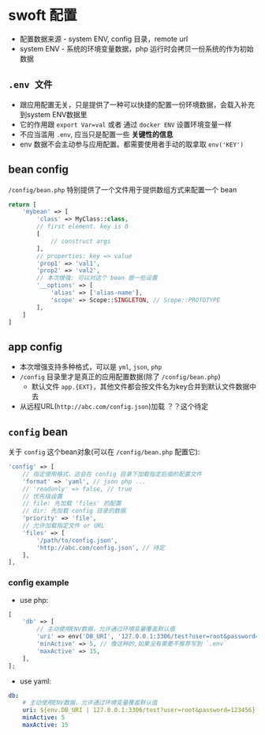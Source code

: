 # swoft 配置

- 配置数据来源 - system ENV, config 目录，remote url
- system ENV - 系统的环境变量数据，php 运行时会拷贝一份系统的作为初始数据

## `.env 文件`

- 跟应用配置无关，只是提供了一种可以快捷的配置一份环境数据，会载入补充到system ENV数据里
- 它的作用跟 `export Var=val` 或者 通过 `docker ENV` 设置环境变量一样
- 不应当滥用 `.env`, 应当只是配置一些 **关键性的信息**
- env 数据不会主动参与应用配置。都需要使用者手动的取拿取 `env('KEY')`

## bean config

`/config/bean.php` 特别提供了一个文件用于提供数组方式来配置一个 bean

```php
return [
    'mybean' => [
        'class' => MyClass::class,
        // first element. key is 0
        [
            // construct args
        ],
        // properties: key => value
        'prop1' => 'val1',
        'prop2' => 'val2',
        // 本次增强: 可以对这个 bean 做一些设置
        '__options' => [
            'alias' => ['alias-name'],
            'scope' => Scope::SINGLETON, // Scope::PROTOTYPE
        ],
    ]
]
```

## app config

- 本次增强支持多种格式，可以是 `yml`, `json`, `php`
- `/config` 目录里才是真正的应用配置数据(除了 `/config/bean.php`)
  - 默认文件 `app.{EXT}`，其他文件都会按文件名为key合并到默认文件数据中去
- 从远程URL(`http://abc.com/config.json`)加载 ？？这个待定 

## `config` bean

关于 `config` 这个bean对象(可以在 `/config/bean.php` 配置它):

```php
'config' => [
    // 指定使用格式，这会在 config 目录下加载指定后缀的配置文件
    'format' => 'yaml', // json php ...
    // 'readonly' => false, // true 
    // 优先级设置 
    // file: 先加载 'files' 的配置 
    // dir: 先加载 config 目录的数据
    'priority' => 'file', 
    // 允许加载指定文件 or URL
    'files' => [ 
        '/path/to/config.json',
        'http://abc.com/config.json', // 待定
    ],
],
```

### config example

- use php:

```php
[
    'db' => [
        // 主动使用ENV数据，允许通过环境变量覆盖默认值
        'uri' => env('DB_URI', '127.0.0.1:3306/test?user=root&password=123456'),
        'minActive' => 5, // 像这种的,如果没有需要不推荐写到 `.env`
        'maxActive' => 15,
    ],
];
```

- use yaml:

```yaml
db:
    # 主动使用ENV数据，允许通过环境变量覆盖默认值
    uri: ${env.DB_URI | 127.0.0.1:3306/test?user=root&password=123456}
    minActive: 5
    maxActive: 15
```


